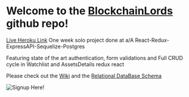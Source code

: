 # **Welcome to the [BlockchainLords](https://aa-theblockchainlord.herokuapp.com/) github repo!**

[Live Heroku Link](https://aa-theblockchainlord.herokuapp.com/)
One week solo project done at a/A
React-Redux-ExpressAPI-Sequelize-Postgres

Featuring state of the art authentication, form validations and Full CRUD cycle in Watchlist and AssetsDetails redux react 

Please check out the [Wiki](https://github.com/BTCBlade/aA-TheBlockchainLord/wiki) and the [Relational DataBase Schema](https://github.com/BTCBlade/aA-TheBlockchainLord/wiki/Database-Schema)

![Signup Here!](https://drive.google.com/uc?export=view&id=1lVGE8DKMiGF3nVM7GcvkIjBLyXE44DNs)




